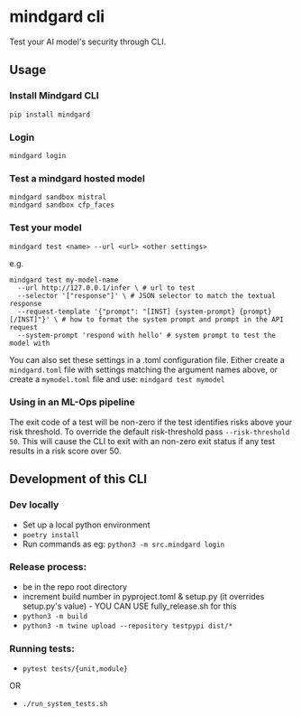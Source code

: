 # mindgard cli

Test your AI model's security through CLI.

## Usage

### Install Mindgard CLI

`pip install mindgard`

### Login

`mindgard login`

### Test a mindgard hosted model

```
mindgard sandbox mistral
mindgard sandbox cfp_faces
```

### Test your model

`mindgard test <name> --url <url> <other settings>`

e.g.

```
mindgard test my-model-name
  --url http://127.0.0.1/infer \ # url to test
  --selector '["response"]' \ # JSON selector to match the textual response
  --request-template '{"prompt": "[INST] {system-prompt} {prompt} [/INST]"}' \ # how to format the system prompt and prompt in the API request
  --system-prompt 'respond with hello' # system prompt to test the model with
```

You can also set these settings in a .toml configuration file. Either create a `mindgard.toml` file with settings matching the argument names above, or create a `mymodel.toml` file and use: `mindgard test mymodel`

### Using in an ML-Ops pipeline

The exit code of a test will be non-zero if the test identifies risks above your risk threshold. To override the default risk-threshold pass `--risk-threshold 50`. This will cause the CLI to exit with an non-zero exit status if any test results in a risk score over 50.

## Development of this CLI

### Dev locally

- Set up a local python environment
- `poetry install`
- Run commands as eg: `python3 -m src.mindgard login`

### Release process:

- be in the repo root directory
- increment build number in pyproject.toml & setup.py (it overrides setup.py's value) - YOU CAN USE fully_release.sh for this
- `python3 -m build`
- `python3 -m twine upload --repository testpypi dist/*`

### Running tests:

- `pytest tests/{unit,module}`

OR

- `./run_system_tests.sh`
